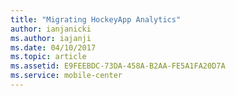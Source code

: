 ```yaml
---
title: "Migrating HockeyApp Analytics"
author: ianjanicki
ms.author: iajanji
ms.date: 04/10/2017
ms.topic: article
ms.assetid: E9FEEBDC-73DA-458A-B2AA-FE5A1FA20D7A
ms.service: mobile-center
---
```

